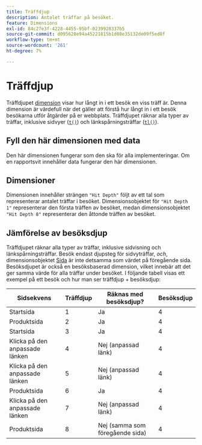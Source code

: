 ```yaml
---
title: Träffdjup
description: Antalet träffar på besöket.
feature: Dimensions
exl-id: 84c27e3f-4228-4455-95bf-0239928337b5
source-git-commit: d095628e94a45221815b1d08e35132de09f5ed8f
workflow-type: tm+mt
source-wordcount: '261'
ht-degree: 7%

---
```


# Träffdjup

Träffdjupet [dimension](overview.md) visar hur långt in i ett besök en viss träff är. Denna dimension är värdefull när det gäller att förstå hur långt in i ett besök besökarna utför åtgärder på er webbplats. Träffdjupet räknar alla typer av träffar, inklusive sidvyer ([`t()`](/help/implement/vars/functions/t-method.md)) och länkspårningsträffar ([`tl()`](/help/implement/vars/functions/tl-method.md)).

## Fyll den här dimensionen med data

Den här dimensionen fungerar som den ska för alla implementeringar. Om en rapportsvit innehåller data fungerar den här dimensionen.

## Dimensioner

Dimensionen innehåller strängen `"Hit Depth"` följt av ett tal som representerar antalet träffar i besöket. Dimensionsobjektet för `"Hit Depth 1"` representerar den första träffen av besöket, medan dimensionsobjektet `"Hit Depth 8"` representerar den åttonde träffen av besöket.

## Jämförelse av besöksdjup

Träffdjupet räknar alla typer av träffar, inklusive sidvisning och länkspårningsträffar. Besök endast djupsteg för sidvyträffar, _och_, dimensionsobjektet [Sida](page.md) är inte detsamma som värdet på föregående sida. Besöksdjupet är också en besöksbaserad dimension, vilket innebär att det ger samma värde för alla träffar under besöket. I följande tabell visas ett exempel på ett besök och hur man ser träffdjup + besöksdjup:

| Sidsekvens | Träffdjup | Räknas med besöksdjup? | Besöksdjup |
| --- | --- | --- | --- |
| Startsida | 1 | Ja | 4 |
| Produktsida | 2 | Ja | 4 |
| Startsida | 3 | Ja | 4 |
| Klicka på den anpassade länken | 4 | Nej (anpassad länk) | 4 |
| Klicka på den anpassade länken | 5 | Nej (anpassad länk) | 4 |
| Produktsida | 6 | Ja | 4 |
| Klicka på den anpassade länken | 7 | Nej (anpassad länk) | 4 |
| Produktsida | 8 | Nej (samma som föregående sida) | 4 |
